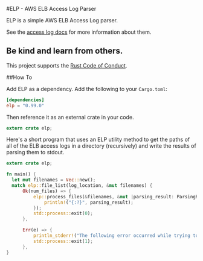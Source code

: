#ELP - AWS ELB Access Log Parser

ELP is a simple AWS ELB Access Log parser.  

See the [access log docs](http://docs.aws.amazon.com/ElasticLoadBalancing/latest/DeveloperGuide/access-log-collection.html)
for more information about them.

## Be kind and learn from others.

This project supports the [Rust Code of Conduct](https://www.rust-lang.org/conduct.html).

##How To

Add ELP as a dependency.  Add the following to your `Cargo.toml`:

```toml
[dependencies]
elp = "0.99.0"
```
Then reference it as an external crate in your code.

```rust
extern crate elp;
```

Here's a short program that uses an ELP utility method to get the paths of all
of the ELB access logs in a directory (recursively) and write the results of parsing
them to stdout.

```rust
extern crate elp;

fn main() {
  let mut filenames = Vec::new();
  match elp::file_list(log_location, &mut filenames) {
      Ok(num_files) => {
          elp::process_files(&filenames, &mut |parsing_result: ParsingResult| {
              println!("{:?}", parsing_result);
          });
          std::process::exit(0);
      },

      Err(e) => {
          println_stderr!("The following error occurred while trying to get the list of files. {}", e);
          std::process::exit(1);
      },
}
```
